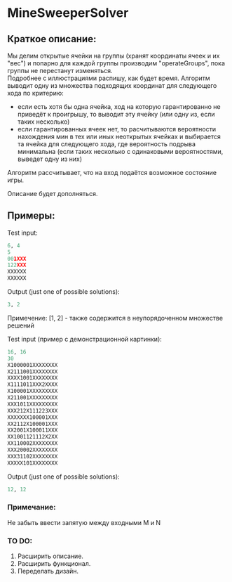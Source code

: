 # MineSweeperSolver
## Краткое описание:  
Мы делим открытые ячейки на группы (хранят координаты ячеек и их "вес") и попарно для каждой группы производим "operateGroups", пока группы не перестанут изменяться.  
Подробнее с иллюстрациями распишу, как будет время. 
Алгоритм выводит одну из множества подходящих координат для следующего хода по критерию:  
 - если есть хотя бы одна ячейка, ход на которую гарантированно не приведёт к проигрышу, то выводит эту ячейку (или одну из, если таких несколько)
 - если гарантированных ячеек нет, то расчитываются вероятности нахождения мин в тех или иных неоткрытых ячейках и выбирается та ячейка для следующего хода, где вероятность подрыва минимальна (если таких несколько с одинаковыми вероятностями, выведет одну из них) 

Алгоритм рассчитывает, что на вход подаётся возможное состояние игры.

Описание будет дополняться.


## Примеры:
Test input:
```python
6, 4
5
001XXX
122XXX
XXXXXX
XXXXXX
```
Output (just one of possible solutions):
```python
3, 2
```
Примечение: [1, 2] - также содержится в неупорядоченном множестве решений

Test input (пример с демонстрационной картинки):
```python
16, 16
30
X1000001XXXXXXXX
X2111001XXXXXXXX
XXXX1001XXXXXXXX
X1111011XXX2XXXX
X100001XXXXXXXXX
X211001XXXXXXXXX
XXX1011XXXXXXXXX
XXX212X111223XXX
XXXXXXX100001XXX
XX2112X100001XXX
XX2001X100011XXX
XX1001121112X2XX
XX110002XXXXXXXX
XXX20002XXXXXXXX
XXX31102XXXXXXXX
XXXXX101XXXXXXXX
```
Output (just one of possible solutions):
```python
12, 12
```


### Примечание:
Не забыть ввести запятую между входными M и N

### TO DO:
1) Расширить описание.
2) Расширить функционал.
3) Переделать дизайн.
